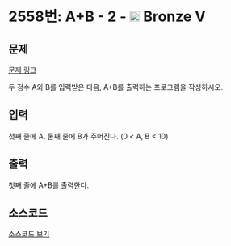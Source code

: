 # 2558번: A+B - 2 - <img src="https://static.solved.ac/tier_small/1.svg" style="height:20px" /> Bronze V

<!-- performance -->

<!-- 문제 제출 후 깃허브에 푸시를 했을 때 제출한 코드의 성능이 입력될 공간입니다.-->

<!-- end -->

## 문제

[문제 링크](https://boj.kr/2558)


<p>두 정수 A와 B를 입력받은 다음, A+B를 출력하는 프로그램을 작성하시오.</p>



## 입력


<p>첫째 줄에 A, 둘째 줄에 B가 주어진다. (0 &lt; A, B &lt; 10)</p>



## 출력


<p>첫째 줄에 A+B를 출력한다.</p>



## 소스코드

[소스코드 보기](A+B%20-%202.js)